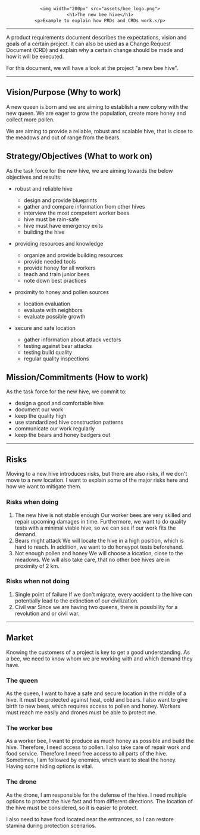 <div style="margin: 0 auto; text-align: center; width: 100%;">

	<img width="200px" src="assets/bee_logo.png">
	<h1>The new bee hive</h1>
	<p>Example to explain how PRDs and CRDs work.</p>

</div>

---

A product requirements document describes the expectations, vision and goals
of a certain project. It can also be used as a Change Request Document (CRD) and
explain why a certain change should be made and how it will be executed.

For this document, we will have a look at the project "a new bee hive".

---

## Vision/Purpose (Why to work)

A new queen is born and we are aiming to establish a new colony with the new
queen. We are eager to grow the population, create more honey and collect more
pollen.

We are aiming to provide a reliable, robust and scalable hive, that is close
to the meadows and out of range from the bears.

## Strategy/Objectives (What to work on)

As the task force for the new hive, we are aiming towards the below objectives
and results:

- robust and reliable hive
  - design and provide blueprints
  - gather and compare information from other hives
  - interview the most competent worker bees
  - hive must be rain-safe
  - hive must have emergency exits
  - building the hive

- providing resources and knowledge
  - organize and provide building resources
  - provide needed tools
  - provide honey for all workers
  - teach and train junior bees
  - note down best practices

- proximity to honey and pollen sources
  - location evaluation
  - evaluate with neighbors
  - evaluate possible growth

- secure and safe location
  - gather information about attack vectors
  - testing against bear attacks
  - testing build quality
  - regular quality inspections

## Mission/Commitments (How to work)

As the task force for the new hive, we commit to:

- design a good and comfortable hive
- document our work
- keep the quality high
- use standardized hive construction patterns
- communicate our work regularly
- keep the bears and honey badgers out

---

## Risks

Moving to a new hive introduces risks, but there are also risks, if we don't
move to a new location. I want to explain some of the major risks here and how
we want to mitigate them.

### Risks when doing

1. The new hive is not stable enough
   Our worker bees are very skilled and repair upcoming damages in time.
   Furthermore, we want to do quality tests with a minimal viable hive, so we
   can see if our work fits the demand.
2. Bears might attack
   We will locate the hive in a high position, which is hard to reach. In
   addition, we want to do honeypot tests beforehand.
3. Not enough pollen and honey
   We will choose a location, close to the meadows. We will also take care, that
   no other bee hives are in proximity of 2 km.

### Risks when not doing

1. Single point of failure
   If we don't migrate, every accident to the hive can potentially lead to the
   extinction of our civilization.
2. Civil war
   Since we are having two queens, there is possibility for a revolution and or
   civil war.

---

## Market

Knowing the customers of a project is key to get a good understanding. As a
bee, we need to know whom we are working with and which demand they have.

### The queen

As the queen, I want to have a safe and secure location in the middle of a hive.
It must be protected against heat, cold and bears. I also want to give birth to
new bees, which requires access to pollen and honey. Workers must reach me
easily and drones must be able to protect me.

### The worker bee

As a worker bee, I want to produce as much honey as possible and build the hive.
Therefore, I need access to pollen. I also take care of repair work and food
service. Therefore I need free access to all parts of the hive. Sometimes, I am
followed by enemies, which want to steal the honey. Having some hiding options
is vital.

### The drone

As the drone, I am responsible for the defense of the hive. I need multiple
options to protect the hive fast and from different directions. The location of
the hive must be considered, so it is easier to protect.

I also need to have food located near the entrances, so I can restore stamina
during protection scenarios.

